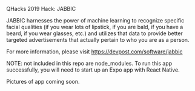 QHacks 2019 Hack: JABBIC

JABBIC harnesses the power of machine learning to recognize specific facial qualities (if you wear lots of lipstick, if you are bald, if you have a beard, if you wear glasses, etc.) and utilizes that data to provide better targeted advertisements that actually pertain to who you are as a person.

For more information, please visit https://devpost.com/software/jabbic

NOTE: not included in this repo are node_modules. To run this app successfully, you will need to start up an Expo app with React Native.

Pictures of app coming soon.
